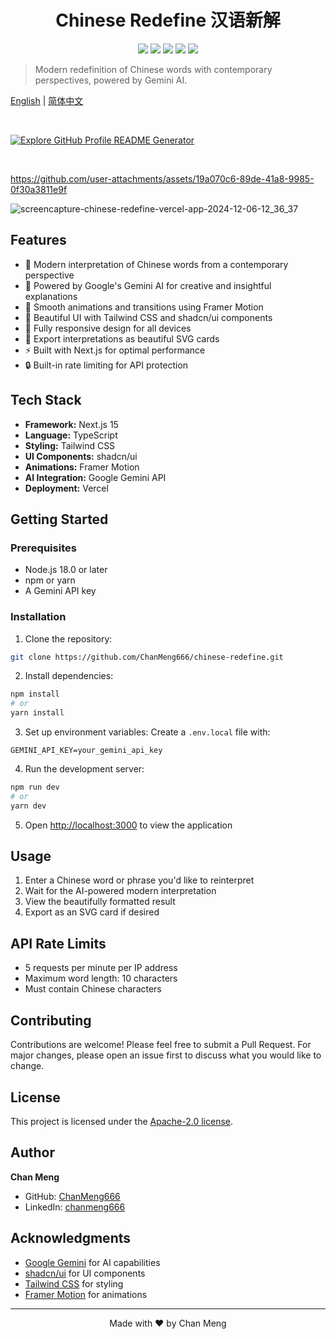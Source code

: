 <div align="center">
 <h1>Chinese Redefine 汉语新解</h1>
 <img src="https://img.shields.io/badge/License-MIT-brightgreen?style=flat"/>
 <img src="https://img.shields.io/badge/Next.js-15.0.3-black?style=flat&logo=next.js"/>
 <img src="https://img.shields.io/badge/React-18.2.0-blue?style=flat&logo=react"/>
 <img src="https://img.shields.io/badge/TypeScript-5.0-blue?style=flat&logo=typescript"/>
 <img src="https://img.shields.io/badge/TailwindCSS-3.4.1-blue?style=flat&logo=tailwind-css"/>
</div>

> Modern redefinition of Chinese words with contemporary perspectives, powered by Gemini AI.

[English](README.md) | [简体中文](README.zh-CN.md)

<br/>

[![Explore GitHub Profile README Generator](https://gradient-svg-generator.vercel.app/?text=👉+Try+It+Now!+👈&height=40&template=pride-rainbow)](https://chinese-redefine.vercel.app/)

<br/>


https://github.com/user-attachments/assets/19a070c6-89de-41a8-9985-0f30a3811e9f


![screencapture-chinese-redefine-vercel-app-2024-12-06-12_36_37](https://github.com/user-attachments/assets/ada1a3a7-e29c-4485-90b5-3ca1806d9f85)


## Features
- 🎯 Modern interpretation of Chinese words from a contemporary perspective
- 🤖 Powered by Google's Gemini AI for creative and insightful explanations 
- 💫 Smooth animations and transitions using Framer Motion
- 🎨 Beautiful UI with Tailwind CSS and shadcn/ui components
- 📱 Fully responsive design for all devices
- 💾 Export interpretations as beautiful SVG cards
- ⚡ Built with Next.js for optimal performance
- 🔒 Built-in rate limiting for API protection

## Tech Stack
- **Framework:** Next.js 15
- **Language:** TypeScript
- **Styling:** Tailwind CSS
- **UI Components:** shadcn/ui
- **Animations:** Framer Motion
- **AI Integration:** Google Gemini API
- **Deployment:** Vercel

## Getting Started

### Prerequisites
- Node.js 18.0 or later
- npm or yarn
- A Gemini API key

### Installation

1. Clone the repository:
```bash
git clone https://github.com/ChanMeng666/chinese-redefine.git
```

2. Install dependencies:
```bash
npm install
# or
yarn install
```

3. Set up environment variables:
Create a `.env.local` file with:
```
GEMINI_API_KEY=your_gemini_api_key
```

4. Run the development server:
```bash
npm run dev
# or
yarn dev
```

5. Open [http://localhost:3000](http://localhost:3000) to view the application

## Usage
1. Enter a Chinese word or phrase you'd like to reinterpret
2. Wait for the AI-powered modern interpretation
3. View the beautifully formatted result
4. Export as an SVG card if desired

## API Rate Limits
- 5 requests per minute per IP address
- Maximum word length: 10 characters
- Must contain Chinese characters

## Contributing
Contributions are welcome! Please feel free to submit a Pull Request. For major changes, please open an issue first to discuss what you would like to change.

## License
This project is licensed under the [Apache-2.0 license](LICENSE).

## Author

**Chan Meng**
- GitHub: [ChanMeng666](https://github.com/ChanMeng666)
- LinkedIn: [chanmeng666](https://www.linkedin.com/in/chanmeng666/)

## Acknowledgments
- [Google Gemini](https://deepmind.google/technologies/gemini/) for AI capabilities
- [shadcn/ui](https://ui.shadcn.com/) for UI components
- [Tailwind CSS](https://tailwindcss.com) for styling
- [Framer Motion](https://www.framer.com/motion/) for animations

---
<div align="center">
Made with ❤️ by Chan Meng
</div>
